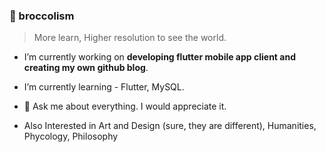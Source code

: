 ### 🥦 broccolism
> More learn, Higher resolution to see the world.

- I’m currently working on **developing flutter mobile app client and creating my own github blog**.

- I’m currently learning - Flutter, MySQL.

- 💬 Ask me about everything. I would appreciate it.

- Also Interested in Art and Design (sure, they are different), Humanities, Phycology, Philosophy
<!--
- 👯 I’m looking to collaborate on ...
- 🤔 I’m looking for help with ...
- 📫 How to reach me: ...
- 😄 Pronouns: ...
- ⚡ Fun fact:
-->
